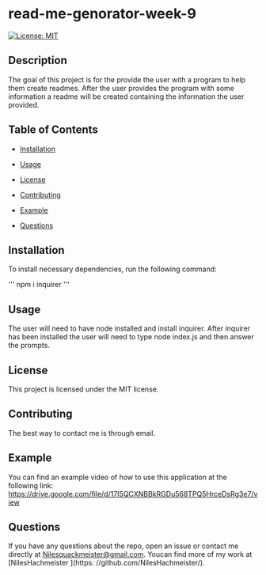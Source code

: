 
# read-me-genorator-week-9
[![License: MIT](https://img.shields.io/badge/License-MIT-yellow.svg)](https://opensource.org/licenses/MIT)

## Description

The goal of this project is for the provide the user with a program to help them create readmes. After the user provides the program with some information a readme will be created containing the information the user provided.

## Table of Contents

* [Installation
  ](#installation)  

* [Usage
  ](#usage)

* [License
  ](#license)

* [Contributing
  ](#contributing)

* [Example
  ](#example)

* [Questions
  ](#questions)



## Installation

To install necessary dependencies, run the following command:

'''
npm i inquirer
'''

## Usage

The user will need to have node installed and install inquirer. After inquirer has been installed the user will need to type node index.js and then answer the prompts.

## License

This project is licensed under the MIT license.

## Contributing

The best way to contact me is through email.


## Example

You can find an example video of how to use this application at the following link:
https://drive.google.com/file/d/17I5QCXNBBkRGDu568TPQ5HrceDsRg3e7/view
## Questions

If you have any questions about the repo, open an issue or contact me directly at Nilesquackmeister@gmail.com. Youcan find more of my work at [NilesHachmeister
  ](https: //github.com/NilesHachmeister/).